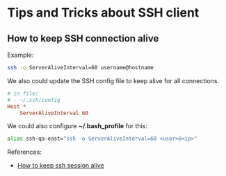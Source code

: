 # Tips and Tricks about SSH client

## How to keep SSH connection alive

Example:

```bash
ssh -o ServerAliveInterval=60 username@hostname
```

We also could update the SSH config file to keep alive for all connections.

```ini
# in file:
# - ~/.ssh/config
Host *
    ServerAliveInterval 60
```

We could also configure **~/.bash_profile** for this:

```bash
alias ssh-qa-east="ssh -o ServerAliveInterval=60 <user>@<ip>"
```

References:

* [How to keep ssh session alive](https://stackoverflow.com/questions/25084288/keep-ssh-session-alive)
